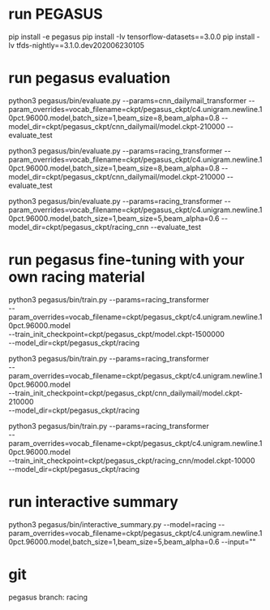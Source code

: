 # run PEGASUS 

pip install -e pegasus
pip install -Iv tensorflow-datasets==3.0.0
pip install -Iv tfds-nightly==3.1.0.dev202006230105 


# run pegasus evaluation

python3 pegasus/bin/evaluate.py --params=cnn_dailymail_transformer --param_overrides=vocab_filename=ckpt/pegasus_ckpt/c4.unigram.newline.10pct.96000.model,batch_size=1,beam_size=8,beam_alpha=0.8 --model_dir=ckpt/pegasus_ckpt/cnn_dailymail/model.ckpt-210000 --evaluate_test

python3 pegasus/bin/evaluate.py --params=racing_transformer --param_overrides=vocab_filename=ckpt/pegasus_ckpt/c4.unigram.newline.10pct.96000.model,batch_size=1,beam_size=8,beam_alpha=0.8 --model_dir=ckpt/pegasus_ckpt/cnn_dailymail/model.ckpt-210000 --evaluate_test

python3 pegasus/bin/evaluate.py --params=racing_transformer --param_overrides=vocab_filename=ckpt/pegasus_ckpt/c4.unigram.newline.10pct.96000.model,batch_size=1,beam_size=5,beam_alpha=0.6 --model_dir=ckpt/pegasus_ckpt/racing_cnn  --evaluate_test


# run pegasus fine-tuning with your own racing material

python3 pegasus/bin/train.py --params=racing_transformer \
--param_overrides=vocab_filename=ckpt/pegasus_ckpt/c4.unigram.newline.10pct.96000.model \
--train_init_checkpoint=ckpt/pegasus_ckpt/model.ckpt-1500000 \
--model_dir=ckpt/pegasus_ckpt/racing

python3 pegasus/bin/train.py --params=racing_transformer \
--param_overrides=vocab_filename=ckpt/pegasus_ckpt/c4.unigram.newline.10pct.96000.model \
--train_init_checkpoint=ckpt/pegasus_ckpt/cnn_dailymail/model.ckpt-210000 \
--model_dir=ckpt/pegasus_ckpt/racing

python3 pegasus/bin/train.py --params=racing_transformer \
--param_overrides=vocab_filename=ckpt/pegasus_ckpt/c4.unigram.newline.10pct.96000.model \
--train_init_checkpoint=ckpt/pegasus_ckpt/racing_cnn/model.ckpt-10000 \
--model_dir=ckpt/pegasus_ckpt/racing


# run interactive summary

python3 pegasus/bin/interactive_summary.py --model=racing --param_overrides=vocab_filename=ckpt/pegasus_ckpt/c4.unigram.newline.10pct.96000.model,batch_size=1,beam_size=5,beam_alpha=0.6 --input=""


# git
pegasus branch: racing